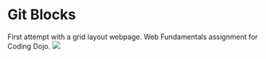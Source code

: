 # Git Blocks
First attempt with a grid layout webpage. Web Fundamentals assignment for Coding Dojo.
![](http://s3.amazonaws.com/General_V88/boomyeah/company_209/chapter_3921/handouts/chapter3921_7216_gitblocks.png)
